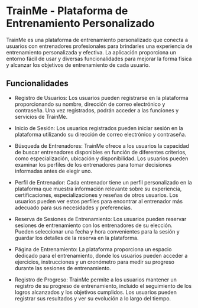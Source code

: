 # TrainMe - Plataforma de Entrenamiento Personalizado

TrainMe es una plataforma de entrenamiento personalizado que conecta a usuarios con entrenadores profesionales para brindarles una experiencia de entrenamiento personalizada y efectiva. La aplicación proporciona un entorno fácil de usar y diversas funcionalidades para mejorar la forma física y alcanzar los objetivos de entrenamiento de cada usuario.

## Funcionalidades

- Registro de Usuarios: Los usuarios pueden registrarse en la plataforma proporcionando su nombre, dirección de correo electrónico y contraseña. Una vez registrados, podrán acceder a las funciones y servicios de TrainMe.

- Inicio de Sesión: Los usuarios registrados pueden iniciar sesión en la plataforma utilizando su dirección de correo electrónico y contraseña.

- Búsqueda de Entrenadores: TrainMe ofrece a los usuarios la capacidad de buscar entrenadores disponibles en función de diferentes criterios, como especialización, ubicación y disponibilidad. Los usuarios pueden examinar los perfiles de los entrenadores para tomar decisiones informadas antes de elegir uno.

- Perfil de Entrenador: Cada entrenador tiene un perfil personalizado en la plataforma que muestra información relevante sobre su experiencia, certificaciones, especializaciones y reseñas de otros usuarios. Los usuarios pueden ver estos perfiles para encontrar al entrenador más adecuado para sus necesidades y preferencias.

- Reserva de Sesiones de Entrenamiento: Los usuarios pueden reservar sesiones de entrenamiento con los entrenadores de su elección. Pueden seleccionar una fecha y hora convenientes para la sesión y guardar los detalles de la reserva en la plataforma.

- Página de Entrenamiento: La plataforma proporciona un espacio dedicado para el entrenamiento, donde los usuarios pueden acceder a ejercicios, instrucciones y un cronómetro para medir su progreso durante las sesiones de entrenamiento.

- Registro de Progreso: TrainMe permite a los usuarios mantener un registro de su progreso de entrenamiento, incluido el seguimiento de los logros alcanzados y los objetivos cumplidos. Los usuarios pueden registrar sus resultados y ver su evolución a lo largo del tiempo.
